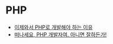 PHP
===
* [이제와서 PHP로 개발해야 하는 이유](https://www.tokyobranch.net/archives/6693)
* [떠나세요, PHP 개발자여. 아니면 잘하든가!](http://blog.weirdx.io/post/24175)
